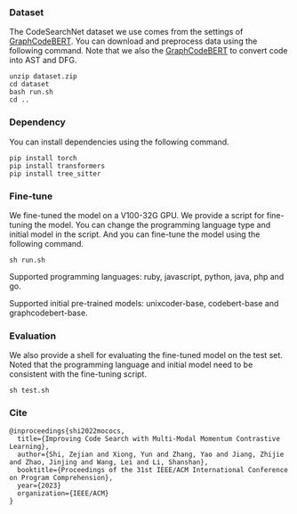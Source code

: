 ### Dataset
The CodeSearchNet dataset we use comes from the settings of [GraphCodeBERT](https://github.com/microsoft/CodeBERT/tree/master/GraphCodeBERT/codesearch). 
You can download and preprocess data using the following command. Note that we also the [GraphCodeBERT](https://github.com/microsoft/CodeBERT/tree/master/GraphCodeBERT/codesearch) to convert code into AST and DFG.
```shell
unzip dataset.zip
cd dataset
bash run.sh 
cd ..
```
### Dependency
You can install dependencies using the following command.
```shell
pip install torch
pip install transformers
pip install tree_sitter
```
### Fine-tune
We fine-tuned the model on a V100-32G GPU. We provide a script for fine-tuning the model. 
You can change the programming language type and initial model in the script. 
And you can fine-tune the model using the following command.
```shell
sh run.sh
```
Supported programming languages: ruby, javascript, python, java, php and go.

Supported initial pre-trained models: unixcoder-base, codebert-base and graphcodebert-base.
### Evaluation
We also provide a shell for evaluating the fine-tuned model on the test set. 
Noted that the programming language and initial model need to be consistent with the fine-tuning script.
```shell
sh test.sh
```
### Cite
```shell
@inproceedings{shi2022mococs,
  title={Improving Code Search with Multi-Modal Momentum Contrastive Learning},
  author={Shi, Zejian and Xiong, Yun and Zhang, Yao and Jiang, Zhijie and Zhao, Jinjing and Wang, Lei and Li, Shanshan},
  booktitle={Proceedings of the 31st IEEE/ACM International Conference on Program Comprehension},
  year={2023}
  organization={IEEE/ACM}
}
```

